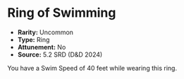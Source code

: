 # Ring of Swimming

- **Rarity:** Uncommon
- **Type:** Ring
- **Attunement:** No
- **Source:** 5.2 SRD (D&D 2024)

You have a Swim Speed of 40 feet while wearing this ring.

